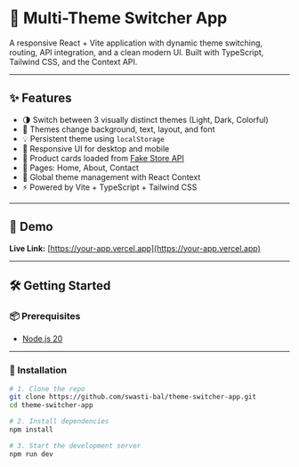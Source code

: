 # 🎨 Multi-Theme Switcher App

A responsive React + Vite application with dynamic theme switching, routing, API integration, and a clean modern UI. Built with TypeScript, Tailwind CSS, and the Context API.

---

## ✨ Features

- 🌗 Switch between 3 visually distinct themes (Light, Dark, Colorful)
- 🎨 Themes change background, text, layout, and font
- 💡 Persistent theme using `localStorage`
- 📱 Responsive UI for desktop and mobile
- 🔄 Product cards loaded from [Fake Store API](https://fakestoreapi.com/)
- 📄 Pages: Home, About, Contact
- 🧠 Global theme management with React Context
- ⚡ Powered by Vite + TypeScript + Tailwind CSS

---

## 🚀 Demo

**Live Link:** [https://your-app.vercel.app](https://your-app.vercel.app)  

---

## 🛠️ Getting Started

### 📦 Prerequisites

- [Node.js 20](https://nodejs.org/)

---

### 🔧 Installation

```bash
# 1. Clone the repo
git clone https://github.com/swasti-bal/theme-switcher-app.git
cd theme-switcher-app

# 2. Install dependencies
npm install

# 3. Start the development server
npm run dev
